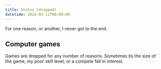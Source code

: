 ```yaml
---
title: Status (dropped)
datetime: 2024-03-11T00:00:00
---
```

For one reason, or another, I never got to the end.
## Computer games
Games are dropped for any number of reasons. Sometimes its the size of the game, my poor skill level, or a compete fall in interest.